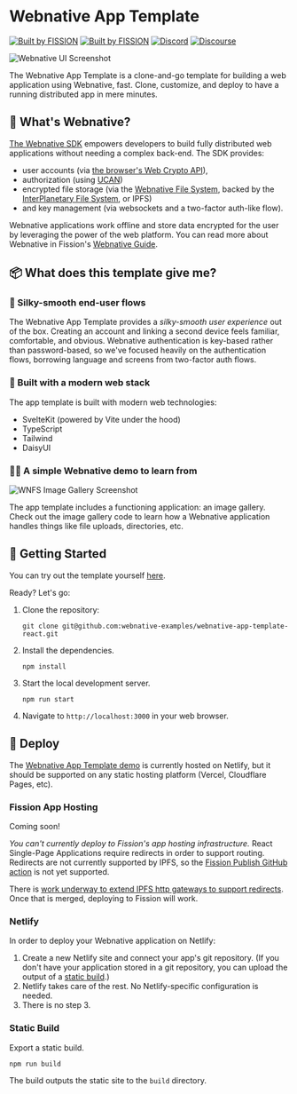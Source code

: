 # Webnative App Template

[![Built by FISSION](https://img.shields.io/badge/⌘-Built_by_FISSION-purple.svg)](https://fission.codes) [![Built by FISSION](https://img.shields.io/badge/webnative-v0.34.1-purple.svg)](https://github.com/fission-suite/webnative) [![Discord](https://img.shields.io/discord/478735028319158273.svg)](https://discord.gg/zAQBDEq) [![Discourse](https://img.shields.io/discourse/https/talk.fission.codes/topics)](https://talk.fission.codes)

![Webnative UI Screenshot](static/webnative-ui.png)

The Webnative App Template is a clone-and-go template for building a web application using Webnative, fast. Clone, customize, and deploy to have a running distributed app in mere minutes.

## 🤔 What's Webnative?

[The Webnative SDK](https://github.com/fission-codes/webnative) empowers developers to build fully distributed web applications without needing a complex back-end. The SDK provides:

- user accounts (via [the browser's Web Crypto API](https://developer.mozilla.org/en-US/docs/Web/API/Web_Crypto_API)),
- authorization (using [UCAN](https://ucan.xyz))
- encrypted file storage (via the [Webnative File System](https://guide.fission.codes/developers/webnative/file-system-wnfs), backed by the [InterPlanetary File System](https://ipfs.io/), or IPFS)
- and key management (via websockets and a two-factor auth-like flow).

Webnative applications work offline and store data encrypted for the user by leveraging the power of the web platform. You can read more about Webnative in Fission's [Webnative Guide](https://guide.fission.codes/developers/webnative).

## 📦 What does this template give me?

### 🥰 Silky-smooth end-user flows

The Webnative App Template provides a _silky-smooth user experience_ out of the box. Creating an account and linking a second device feels familiar, comfortable, and obvious. Webnative authentication is key-based rather than password-based, so we've focused heavily on the authentication flows, borrowing language and screens from two-factor auth flows.

### 🧱 Built with a modern web stack

The app template is built with modern web technologies:

- SvelteKit (powered by Vite under the hood)
- TypeScript
- Tailwind
- DaisyUI

### 👩‍🏫 A simple Webnative demo to learn from

![WNFS Image Gallery Screenshot](static/wnfs-gallery-screenshot.png)

The app template includes a functioning application: an image gallery. Check out the image gallery code to learn how a Webnative application handles things like file uploads, directories, etc.

## 🚀 Getting Started

You can try out the template yourself [here](https://webnative.netlify.app/).

Ready? Let's go:

1. Clone the repository:

   ```shell
   git clone git@github.com:webnative-examples/webnative-app-template-react.git
   ```

2. Install the dependencies.

   ```shell
   npm install
   ```

3. Start the local development server.

   ```shell
   npm run start
   ```

4. Navigate to `http://localhost:3000` in your web browser.

## 🧨 Deploy

The [Webnative App Template demo](https://webnative.netlify.app) is currently hosted on Netlify, but it should be supported on any static hosting platform (Vercel, Cloudflare Pages, etc).

### Fission App Hosting

Coming soon!

_You can't currently deploy to Fission's app hosting infrastructure._ React Single-Page Applications require redirects in order to support routing. Redirects are not currently supported by IPFS, so the [Fission Publish GitHub action](https://github.com/fission-codes/publish-action) is not yet supported.

There is [work underway to extend IPFS http gateways to support redirects](https://github.com/ipfs/kubo/pull/8890). Once that is merged, deploying to Fission will work.

### Netlify

In order to deploy your Webnative application on Netlify:

1. Create a new Netlify site and connect your app's git repository. (If you don't have your application stored in a git repository, you can upload the output of a [static build](#static-build).)
2. Netlify takes care of the rest. No Netlify-specific configuration is needed.
3. There is no step 3.

### Static Build

Export a static build.

```shell
npm run build
```

The build outputs the static site to the `build` directory.

